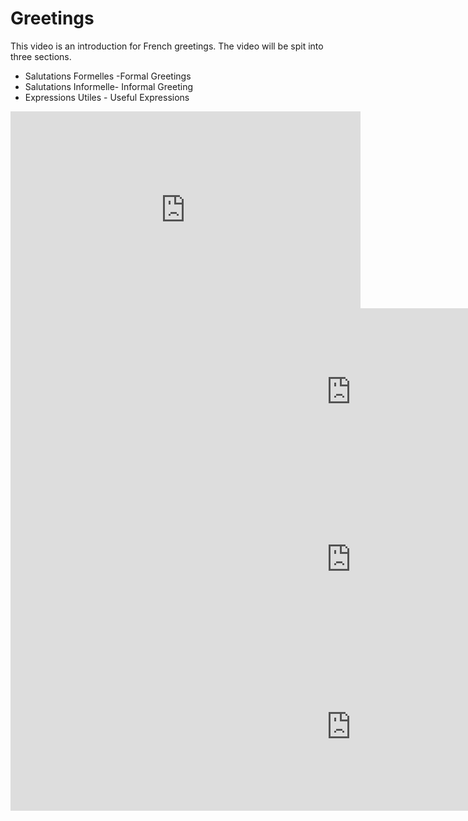 <h1>Greetings</h1>

<p>This video is an introduction for French greetings.  The video will be spit into three sections.
  
<ul>
  
  <li>Salutations Formelles -Formal Greetings</li>
  <li>Salutations Informelle- Informal Greeting</li>
  <li>Expressions Utiles - Useful Expressions</li>
</ul>
</p>

<iframe width="560" height="315" src="https://www.youtube.com/embed/i4YJqmfF6Yc" frameborder="0" allow="accelerometer; autoplay; encrypted-media; gyroscope; picture-in-picture" allowfullscreen></iframe>

<iframe src="https://h5p.org/h5p/embed/382997" width="1090" height="268" frameborder="0" allowfullscreen="allowfullscreen"></iframe><script src="https://h5p.org/sites/all/modules/h5p/library/js/h5p-resizer.js" charset="UTF-8"></script>
<iframe src="https://h5p.org/h5p/embed/382999" width="1090" height="268" frameborder="0" allowfullscreen="allowfullscreen"></iframe><script src="https://h5p.org/sites/all/modules/h5p/library/js/h5p-resizer.js" charset="UTF-8"></script>
<iframe src="https://h5p.org/h5p/embed/383000" width="1090" height="268" frameborder="0" allowfullscreen="allowfullscreen"></iframe><script src="https://h5p.org/sites/all/modules/h5p/library/js/h5p-resizer.js" charset="UTF-8"></script>




